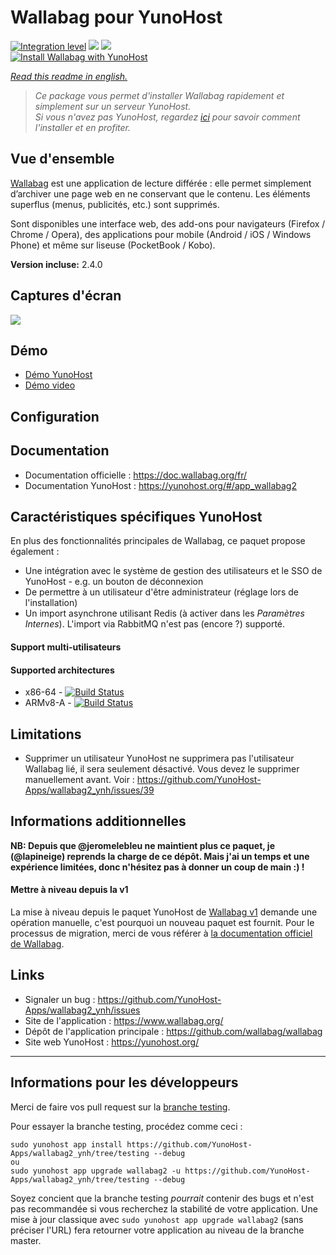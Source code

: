 # Wallabag pour YunoHost

[![Integration level](https://dash.yunohost.org/integration/wallabag2.svg)](https://dash.yunohost.org/appci/app/wallabag2) ![](https://ci-apps.yunohost.org/ci/badges/wallabag2.status.svg) ![](https://ci-apps.yunohost.org/ci/badges/wallabag2.maintain.svg)  
[![Install Wallabag with YunoHost](https://install-app.yunohost.org/install-with-yunohost.png)](https://install-app.yunohost.org/?app=wallabag2)

*[Read this readme in english.](./README.md)* 

> *Ce package vous permet d'installer Wallabag rapidement et simplement sur un serveur YunoHost.  
Si vous n'avez pas YunoHost, regardez [ici](https://yunohost.org/#/install) pour savoir comment l'installer et en profiter.*

## Vue d'ensemble

[Wallabag](https://www.wallabag.org/) est une application de lecture différée : elle  permet simplement d’archiver une page web en ne conservant que le contenu. Les éléments superflus (menus, publicités, etc.) sont supprimés.

Sont disponibles une interface web, des add-ons pour navigateurs (Firefox / Chrome / Opera), des applications pour mobile (Android / iOS / Windows Phone) et même sur liseuse (PocketBook / Kobo).

**Version incluse:** 2.4.0

## Captures d'écran

![](https://www.linuxbabe.com/wp-content/uploads/2016/10/wallabag-quick-start-page.png)

## Démo

* [Démo YunoHost](https://demo.yunohost.org/wallabag/)
* [Démo video](https://player.vimeo.com/video/167435064)

## Configuration

## Documentation

 * Documentation officielle : https://doc.wallabag.org/fr/
 * Documentation YunoHost : https://yunohost.org/#/app_wallabag2

## Caractéristiques spécifiques YunoHost

En plus des fonctionnalités principales de Wallabag, ce paquet propose également :

 * Une intégration avec le système de gestion des utilisateurs et le SSO de YunoHost - e.g. un bouton de déconnexion
 * De permettre à un utilisateur d'être administrateur (réglage lors de l'installation)
 * Un import asynchrone utilisant Redis (à activer dans les *Paramètres Internes*). L'import via RabbitMQ n'est pas (encore ?) supporté.

#### Support multi-utilisateurs

#### Supported architectures

* x86-64 - [![Build Status](https://ci-apps.yunohost.org/ci/logs/wallabag2%20%28Apps%29.svg)](https://ci-apps.yunohost.org/ci/apps/wallabag2/)
* ARMv8-A - [![Build Status](https://ci-apps-arm.yunohost.org/ci/logs/wallabag2%20%28Apps%29.svg)](https://ci-apps-arm.yunohost.org/ci/apps/wallabag2/)

## Limitations

* Supprimer un utilisateur YunoHost ne supprimera pas l'utilisateur Wallabag lié, il sera seulement désactivé. Vous devez le supprimer manuellement avant. Voir : https://github.com/YunoHost-Apps/wallabag2_ynh/issues/39

## Informations additionnelles

**NB: Depuis que @jeromelebleu ne maintient plus ce paquet, je (@lapineige) reprends la charge de ce dépôt. Mais j'ai un temps et une expérience limitées, donc n'hésitez pas à donner un coup de main :) !**


#### Mettre à niveau depuis la v1

La mise à niveau depuis le paquet YunoHost de [Wallabag v1](https://github.com/YunoHost-Apps/wallabag_ynh) demande une opération manuelle, c'est pourquoi un nouveau paquet est fournit.
Pour le processus de migration, merci de vous référer à [la documentation officiel de Wallabag](https://doc.wallabag.org/fr/user/import/wallabagv1.html).

## Links

 * Signaler un bug : https://github.com/YunoHost-Apps/wallabag2_ynh/issues
 * Site de l'application : https://www.wallabag.org/
 * Dépôt de l'application principale : https://github.com/wallabag/wallabag
 * Site web YunoHost : https://yunohost.org/

---

## Informations pour les développeurs

Merci de faire vos pull request sur la [branche testing](https://github.com/YunoHost-Apps/wallabag2_ynh/tree/testing).

Pour essayer la branche testing, procédez comme ceci :
```
sudo yunohost app install https://github.com/YunoHost-Apps/wallabag2_ynh/tree/testing --debug
ou
sudo yunohost app upgrade wallabag2 -u https://github.com/YunoHost-Apps/wallabag2_ynh/tree/testing --debug
```
Soyez concient que la branche testing *pourrait* contenir des bugs et n'est pas recommandée si vous recherchez la stabilité de votre application.
Une mise à jour classique avec `sudo yunohost app upgrade wallabag2` (sans préciser l'URL) fera retourner votre application au niveau de la branche master.
